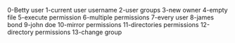 0-Betty user 1-current user username 2-user groups 3-new owner 4-empty file 5-execute permission 6-multiple permissions 7-every user 8-james bond 9-john doe 10-mirror permissions 11-directories permissions 12-directory permissions 13-change group
